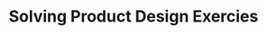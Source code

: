 ---
title: "Solving Product Design Exercies"
description: 'Buku yang sangat... provokatif. Biasanya membangun really basic MVP membutuhkan waktu sektiar 1 bulan. Tapi konsep yang dibawa buku ini membantu untuk membawa itu menjadi... 1 minggu. Sayangnya model ini cukup sulit diterapkan pada klien yang ingin mengerjakan project.'
cover: "images/reading/solving-products-design.png"
publishDate: 2018-09-15
authors: "Artiom Dashinsky"
---